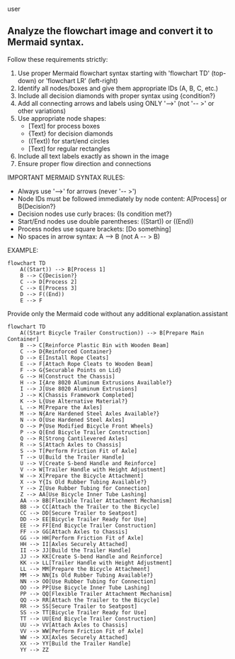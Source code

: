 user

## Analyze the flowchart image and convert it to Mermaid syntax.

Follow these requirements strictly:

1. Use proper Mermaid flowchart syntax starting with 'flowchart TD' (top-down) or 'flowchart LR' (left-right)
2. Identify all nodes/boxes and give them appropriate IDs (A, B, C, etc.)
3. Include all decision diamonds with proper syntax using {condition?}
4. Add all connecting arrows and labels using ONLY '-->' (not '-- >' or other variations)
5. Use appropriate node shapes:
   - [Text] for process boxes
   - {Text} for decision diamonds  
   - ((Text)) for start/end circles
   - [Text] for regular rectangles
6. Include all text labels exactly as shown in the image
7. Ensure proper flow direction and connections

IMPORTANT MERMAID SYNTAX RULES:
- Always use '-->' for arrows (never '-- >')
- Node IDs must be followed immediately by node content: A[Process] or B{Decision?}
- Decision nodes use curly braces: {Is condition met?}
- Start/End nodes use double parentheses: ((Start)) or ((End))
- Process nodes use square brackets: [Do something]
- No spaces in arrow syntax: A --> B (not A -- > B)

EXAMPLE:
```mermaid
flowchart TD
    A((Start)) --> B[Process 1]
    B --> C{Decision?}
    C --> D[Process 2]
    C --> E[Process 3]
    D --> F((End))
    E --> F
```

Provide only the Mermaid code without any additional explanation.assistant

```mermaid
flowchart TD
    A((Start Bicycle Trailer Construction)) --> B[Prepare Main Container]
    B --> C[Reinforce Plastic Bin with Wooden Beam]
    C --> D{Reinforced Container}
    D --> E[Install Rope Cleats]
    E --> F[Attach Rope Cleats to Wooden Beam]
    F --> G{Securable Points on Lid}
    G --> H[Construct the Chassis]
    H --> I{Are 8020 Aluminum Extrusions Available?}
    I --> J[Use 8020 Aluminum Extrusions]
    J --> K[Chassis Framework Completed]
    K --> L{Use Alternative Material?}
    L --> M[Prepare the Axles]
    M --> N{Are Hardened Steel Axles Available?}
    N --> O[Use Hardened Steel Axles]
    O --> P{Use Modified Bicycle Front Wheels}
    P --> Q[End Bicycle Trailer Construction]
    Q --> R[Strong Cantilevered Axles]
    R --> S[Attach Axles to Chassis]
    S --> T[Perform Friction Fit of Axle]
    T --> U[Build the Trailer Handle]
    U --> V[Create S-bend Handle and Reinforce]
    V --> W[Trailer Handle with Height Adjustment]
    W --> X[Prepare the Bicycle Attachment]
    X --> Y{Is Old Rubber Tubing Available?}
    Y --> Z[Use Rubber Tubing for Connection]
    Z --> AA[Use Bicycle Inner Tube Lashing]
    AA --> BB[Flexible Trailer Attachment Mechanism]
    BB --> CC[Attach the Trailer to the Bicycle]
    CC --> DD[Secure Trailer to Seatpost]
    DD --> EE[Bicycle Trailer Ready for Use]
    EE --> FF[End Bicycle Trailer Construction]
    FF --> GG[Attach Axles to Chassis]
    GG --> HH[Perform Friction Fit of Axle]
    HH --> II[Axles Securely Attached]
    II --> JJ[Build the Trailer Handle]
    JJ --> KK[Create S-bend Handle and Reinforce]
    KK --> LL[Trailer Handle with Height Adjustment]
    LL --> MM[Prepare the Bicycle Attachment]
    MM --> NN{Is Old Rubber Tubing Available?}
    NN --> OO[Use Rubber Tubing for Connection]
    OO --> PP[Use Bicycle Inner Tube Lashing]
    PP --> QQ[Flexible Trailer Attachment Mechanism]
    QQ --> RR[Attach the Trailer to the Bicycle]
    RR --> SS[Secure Trailer to Seatpost]
    SS --> TT[Bicycle Trailer Ready for Use]
    TT --> UU[End Bicycle Trailer Construction]
    UU --> VV[Attach Axles to Chassis]
    VV --> WW[Perform Friction Fit of Axle]
    WW --> XX[Axles Securely Attached]
    XX --> YY[Build the Trailer Handle]
    YY --> ZZ